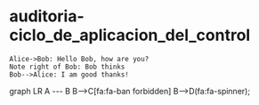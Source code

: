 # auditoria-ciclo_de_aplicacion_del_control

```sequence
Alice->Bob: Hello Bob, how are you?
Note right of Bob: Bob thinks
Bob-->Alice: I am good thanks!
```
<div class="mermaid">
  graph LR
      A --- B
      B-->C[fa:fa-ban forbidden]
      B-->D(fa:fa-spinner);
</div>
<script src="mermaid.min.js"></script>
<script>mermaid.initialize({startOnLoad:true});</script>
